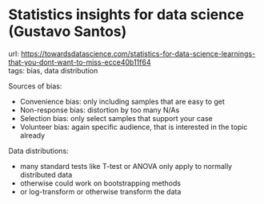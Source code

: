# Statistics insights for data science (Gustavo Santos)

url: <https://towardsdatascience.com/statistics-for-data-science-learnings-that-you-dont-want-to-miss-ecce40b11f64> \
tags: bias, data distribution

Sources of bias:

- Convenience bias: only including samples that are easy to get
- Non-response bias: distortion by too many N/As
- Selection bias: only select samples that support your case
- Volunteer bias: again specific audience, that is interested in the topic already

Data distributions:

- many standard tests like T-test or ANOVA only apply to normally distributed data
- otherwise could work on bootstrapping methods
- or log-transform or otherwise transform the data
